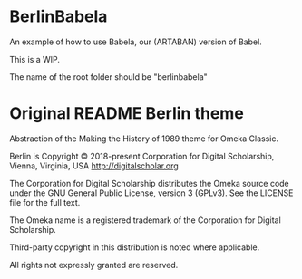 # BerlinBabela

An example of how to use Babela, our (ARTABAN) version of Babel.

This is a WIP.

The name of the root folder should be "berlinbabela"

# Original README Berlin theme
Abstraction of the Making the History of 1989 theme for Omeka Classic.

Berlin is Copyright © 2018-present Corporation for Digital Scholarship, Vienna, Virginia, USA http://digitalscholar.org

The Corporation for Digital Scholarship distributes the Omeka source code under the GNU General Public License, version 3 (GPLv3). See the LICENSE file for the full text.

The Omeka name is a registered trademark of the Corporation for Digital Scholarship.

Third-party copyright in this distribution is noted where applicable.

All rights not expressly granted are reserved.
